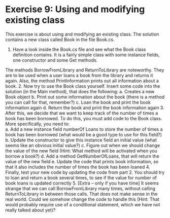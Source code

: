 ﻿# Exercise 9: Using and modifying existing class

This exercise is about using and modifying an existing class. The 
solution contains a new class called Book in the file Book.cs. 
 
1. Have a look inside the Book.cs file and see what the Book 
class definition contains. It is a fairly simple class with some 
instance fields, one constructor and some Get methods. 

The methods BorrowFromLibrary and ReturnToLibrary are 
noteworthy. They are to be used when a user loans a book 
from the library and returns it again. Also, the method 
PrintInformation prints out all information about a book. 
2. Now try to use the Book class yourself. Insert some code into 
the solution (in the Main method), that does 
the following: 
a. Creates a new Book object 
b. Print out some information about the book (there is a 
method you can call for that, remember?) 
c. Loan the book and print the book information again 
d. Return the book and print the book information again 
3. After this, we decide that we want to keep track of the 
number of times a book has been borrowed. To do this, you 
must add code to the Book class. More specifically, you need 
to:  
a. Add a new instance field numberOf Loans to store the 
number of times a book has been borrowed (what 
would be a good type to use for this field?) 
b. Update the constructor to give this instance field an 
initial value (what seems like an obvious initial value?) 
c. Figure out when we should change the value of the new 
field (Hint: What method will be activated when you 
borrow a book?) 
d. Add a method GetNumberOfLoans, that will return the 
value of the new field 
e. Update the code that prints book information, so that it 
also includes the number of times the book has been 
loaned 
4. Finally, test your new code by updating the code from part 2. 
You should try to loan and return a book several times, to see 
if the value for number of book loans is updated correctly 
5. [Extra – only if you have time] It seems strange that we can 
call BorrowFromLibrary many times, without calling 
ReturnToLibrary in between those calls. That does not make 
sense in the real world. Could we somehow change the code 
to handle this (Hint: That would probably require use of a 
conditional statement, which we have not really talked about 
yet)? 




